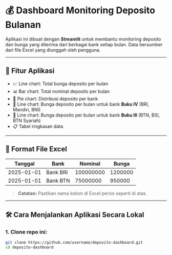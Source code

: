 # 💰 Dashboard Monitoring Deposito Bulanan

Aplikasi ini dibuat dengan **Streamlit** untuk membantu monitoring deposito dan bunga yang diterima dari berbagai bank setiap bulan. Data bersumber dari file Excel yang diunggah oleh pengguna.

---

## 🚀 Fitur Aplikasi

- 📈 Line chart: Total bunga deposito per bulan
- 📊 Bar chart: Total nominal deposito per bulan
- 🥧 Pie chart: Distribusi deposito per bank
- 📘 Line chart: Bunga deposito per bulan untuk bank **Buku IV** (BRI, Mandiri, BNI)
- 📙 Line chart: Bunga deposito per bulan untuk bank **Buku III** (BTN, BSI, BTN Syariah)
- 📋 Tabel ringkasan data

---

## 📁 Format File Excel

| Tanggal     | Bank         | Nominal     | Bunga       |
|-------------|--------------|-------------|-------------|
| 2025-01-01  | Bank BRI     | 100000000   | 1200000     |
| 2025-01-01  | Bank BTN     | 75000000    | 950000      |

> **Catatan:** Pastikan nama kolom di Excel persis seperti di atas.

---

## 🛠️ Cara Menjalankan Aplikasi Secara Lokal

### 1. Clone repo ini:
```bash
git clone https://github.com/username/deposito-dashboard.git
cd deposito-dashboard
